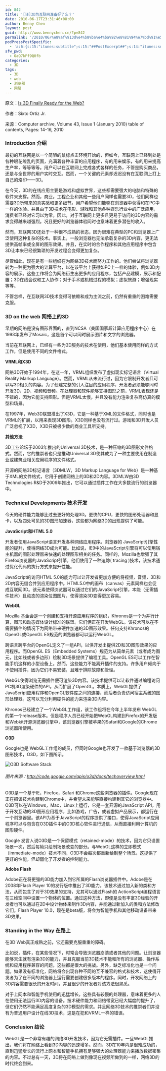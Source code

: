 ```yaml
---
id: 842
title: '[译]3D为互联网准备好了么？'
date: 2010-06-17T23:31:46+08:00
author: Benny Chen
layout: post
guid: http://www.bennychen.cn/?p=842
permalink: '/2010/06/%e8%af%913d%e4%b8%ba%e4%ba%92%e8%81%94%e7%bd%91%e5%87%86%e5%a4%87%e5%a5%bd%e4%ba%86%e4%b9%88%ef%bc%9f/'
podPressPostSpecific:
  - 'a:6:{s:15:"itunes:subtitle";s:15:"##PostExcerpt##";s:14:"itunes:summary";s:15:"##PostExcerpt##";s:15:"itunes:keywords";s:17:"##WordPressCats##";s:13:"itunes:author";s:10:"##Global##";s:15:"itunes:explicit";s:7:"Default";s:12:"itunes:block";s:7:"Default";}'
sfw_pwd:
  - OaQ7kPf9Q0fb
categories:
  - 3D
tags:
  - 3D
  - web
  - 浏览器
  - 网络
---
```

原文：[Is 3D Finally Ready for the Web?](http://www.kaon.com/files/IEEEComputerMag_JoshuaSmith01-20-10.pdf)
  
作者：Sixto Ortiz Jr.
  
来源：Computer archive, Volume 43, Issue 1 (January 2010) table of contents, Pages: 14-16, 2010 

### Introduction 介绍

最初的互联网是以一个简陋的鼠标点击环境开始的，但如今，互联网上已经到处是各种眼花缭乱的页面，充满着各种丰富的应用程序，有的用来娱乐，有的用来提高生产率，等等等等。用户可以在互联网上完成各式各样的任务，不管是购买商品，还是与全世界的用户实时交互。然而，一个关键的元素却迟迟没有在互联网上打上自己的烙印——3D。

在今天，3D的在线应用主要是游戏和虚拟世界，这些都需要强大的电脑和特殊的软件来支撑。然而，商业，工程企业和其他一些用户同样也需要3D，他们同样也需要3D所带来的真实感和更多细节。用户希望他们能够在浏览器中获得和在PC中一样的体验。并且由于3D技术在电影、游戏和其他各种娱乐行业中的广泛应用，消费者已经对它习以为常。因此，对于互联网上更多且更易于访问的3D内容的需求变得越来越强烈。况且更好的浏览器体验同时也意味着更多潜在的收入。

然而，互联网3D还处于一种很不成熟的状态，因为很难在典型的PC和浏览器上广泛使用这种复杂的技术。事实上，一般浏览器也无法承载复杂的3D内容，更无法提供高帧率或全屏的图形效果。并且，在实时的合作程序和其他应用程序中包含3D让本来已经很繁琐的开发过程会变得更加复杂。

尽管如此，现在是有一些组织在为网络3D技术而努力工作的。他们尝试将浏览器转为一种更为强大的计算平台，以在该平台上获得如PC上一样的体验，例如3D内容的展示。这些工作将会为网络衍生出更多的应用程序，包括产品建模，展示和配置；3D在线会议和工人协作；对于手术或机械过程的模拟；虚拟旅游；增强现实等等。

不管怎样，在互联网3D技术变得可依赖和成为主流之前，仍然有重重的困难需要克服。

### 3D on the web 网络上的3D

早期的网络是没有图形界面的，直到NCSA（美国国家超计算应用程序中心）在1993年发布了Mosaic，这是首个可以同时展示图片和文字的浏览器。

当前在互联网上，已经有一些为3D服务的技术在使用，他们基本使用同样的方式工作，但是使用不同的文件格式。

**VRML和X3D**
  
网络3D开始于1994年，在这一年，VRML组织发布了虚拟现实标记语言（Virtual Reality Markup Language）。然而，VRML从未流行过，因为它限制开发者只可以写3D相关的内容。为了创建完整的引人注目的应用程序，开发者必须能够同时开发3D，2D，视频和音频。在处理器和软件能够支持图形之前，VRML表现还是不错的，因为它能支持图形。但是VRML太慢，并且没有能力渲染复杂高仿真的模型和场景。

在1997年，Web3D联盟推出了X3D，它是一种基于XML的文件格式，同时也是VRML的扩展，以用来表现3D图形。X3D同样也没有流行过。游戏和3D开发人员广泛忽视了X3D，X3D只被极少数的商业工具所支持。

**其他方法**
  
3D工业论坛于2003年推出的Universal 3D技术，是一种压缩的3D图形文件格式。然而，它的推崇者也只是推动Universal 3D使其成为了一种主要使用在制造业或建筑业相关应用程序的文件格式。

开源的网络3D标记语言（3DMLW，3D Markup Language for Web）是一种基于XML的文件格式，它用于创建网络上的3D和2D内容。3DMLW由3D Technologies R&D于2009年推出，它可以通过插件工作在大多数流行的浏览器中。

### Technical Developments 技术开发

今天的硬件能力能够比过去更好的处理3D。更快的CPU，更快的图形处理器和显卡，以及四处可见的3D图形加速器，这些都为网络3D的出现提供了可能。

**JavaScript和HTML 5.0**
  
开发者使用JavaScript语言开发各种网络应用程序。浏览器的 JavaScript引擎性能的提升，使得网络3D成为可能。比如说，IE9中的JavaScript引擎将可以使用宿主机器的图形处理器来快速的处理图形相关的任务。同样的，Mozilla也增强了其Firefox浏览器的JavaScript引擎，他们使用了一种追踪( tracing )技术，该技术通过优化代码的执行方式来提升性能。

JavaScript的访问HTML 5.0的能力可以让开发者更加方便的将视频，音频，3D和2D内容无缝合并到应用程序中。HTML5.0中的画布（canvas）元素同样也会促成互联网3D。该元素使得浏览器可以通过它们的JavaScript引擎，本能（无需插件技术）且动态的渲染位图图片，使得渲染3D变得更加容易。

**WebGL**
  
Mozilla 基金会是一个创建和支持开源应用程序的组织，Khronos是一个为并行计算，图形和动态媒体设计标准的联盟。它们俩正在开发WebGL。该技术可以在不需要插件的情况下为网络带来硬件加速的3D图形效果。任何支持Khronos的OpenGL或OpenGL ES规范的浏览器都可以运行WebGL。

跨语言跨平台的OpenGL定义了一组API，以供开发出提供2D和3D图形效果的应用程序。而OpenGL ES（Embedded Systems）规范为从简单元素（或者成为图元，比如线或者多边形）绘制3D场景提供了编程工具。OpenGL ES可以工作在智能手机这样的小型设备上。然而，这些能力不能离开插件的支持。许多用户倾向于不使用插件，因为它们不易安装，且难于排除故障和管理。

WebGL使得浏览无需插件便可渲染3D内容。该技术提供可以让软件通过编程访问PC机3D渲染硬件的API，从而扩展了OpenGL。本质上，WebGL提供了JavaScript应用程序和OpenGL软件库之间的连接，而后者负责访问宿主系统的图形处理器。这可以充分利用硬件的能力来渲染3D内容。

Khronos已经建立了一个WebGL工作组，该工作组将在今年上半年发布 WebGL的第一个release版本。但是程序人员已经开始把WebGL构建到Firefox的开发版和Webkit开源浏览器引擎中，该浏览器引擎被苹果的Safari和Google的Chrome浏览器所使用。

**O3D**
  
Google也是 WebGL工作组的成员，但同时Google也开发了一款基于浏览器的3D图形技术，O3D，如下图所示。

![O3D Software Stack](http://code.google.com/apis/o3d/images/O3DSoftwareStack.png)

###### 图片来源：<http://code.google.com/apis/o3d/docs/techoverview.html>

O3D是一个基于IE，Firefox，Safari 和Chrome这些浏览器的插件。Google现在正在把该技术构建到Chrome中，并希望未来能够直接构建到其它的浏览器中。O3D可以在Windows，Mac，Linux上运行，它是一套开源的JavaScript API，用于开发互动的3D图形应用程序，比如游戏，广告，或者虚拟产品展示，都运行在一个浏览器里。该API为基于JavaScript的程序提供了接口，使得JavaScript应用程序可以与包含在O3D插件中的O3D核心软件进行通信，从而直接利用计算机的图形硬件。

Google 发言人说O3D是一个保留模式（retained-mode）的技术，因为它只设置场景一次，然后每帧只绘制场景改变的部分。与WebGL这样的立即模式（immediate-mode）技术不同，O3D不会每次都重新绘制整个场景。这提供了更好的性能，但却弱化了开发者的控制能力。

**Adobe Flash**
  
Adobe正在将更强的3D能力加入到它所属的Flash浏览器插件中。Adobe是在2008年Flash Player 10的发行版中推出了3D能力。该技术通过加入新的类和方法，从而包含了对于3D效果的支持，尤其可以通过Flash的 ActionScript编程语言在三维空间中设置一个物体的位置。通过这种方法，即便是没有丰富3D经验的开发者也可以通过在2D中设计物体来制作3D内容，并能通过新加入的类和方法修改它们。Flash Player 10.0，现在是beta版，将会为智能手机和其他移动设备带来3D效果。

### Standing in the Way 在路上

在3D Web真正成熟之前，它还需要克服重重的障碍。

比如说，插件，在某些情况下，时常会导致浏览器崩溃或者其他的问题。让浏览器能够天生就有渲染3D的能力，并且克服当前3D技术不能和所有的浏览器、操作系统和应用程序兼容的问题，这些都是很大的挑战。另外，缺乏标准化也是一个问题。如果没有标准化，网络将会出现各种不同的互不兼容的格式和技术，这使得开发者为了在不同的浏览器上运行需要创建很多版本的程序。同时，开发网络上的3D内容需要很长的开发时间，并且很少的开发者对该方法很熟悉。

对于上网本和智能手机使用的迅猛增长，这些具有较慢的处理器，意味着更多的人在使用无法运行3D内容的设备。技术硬件能力和网络带宽已经大幅度的提升了，但它们仍然不能满足高度复杂的3D模型的需求。并且网络3D技术的推崇者们并没有为普通用户设计在线3D技术，这是在犯和VRML一样的错误。

### Conclusion 结论

WebGL是一个非常有趣的网络3D开发技术，因为它无需插件。一旦WebGL推出，我们将在网络上看到3D内容的迅速增多。然而，3D在10年内是很难成功的，直到迅猛增长的流行上网本和智能手机拥有足够强大的处理器能力来播放数据密集的内容。不过总有一天，3D将在网络上做到像现在视频所做到的一样，网络3D的时代终会到来。